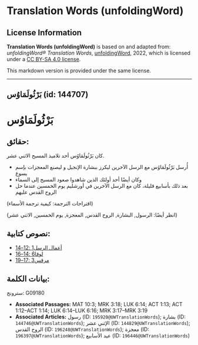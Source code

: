 # Translation Words (unfoldingWord)

## License Information

**Translation Words (unfoldingWord)** is based on and adapted from: _unfoldingWord® Translation Words_, [unfoldingWord](https://unfoldingword.org/utw), 2022, which is licensed under a [CC BY-SA 4.0 license](https://creativecommons.org/licenses/by-sa/4.0/legalcode.en).

This markdown version is provided under the same license.



--------------------------------

## بَرْثُولَمَاوُس (id: 144707)

بَرْثُولَمَاوُس
===============

حقائق:
------

كان بَرْثُولَمَاوُس أحد تلاميذ المسيح الاثني عشر.

* أُرسل بَرْثُولَمَاوُس مع الرسل الآخرين ليكرز ببشارة الإنجيل و ليصنع المعجزات بإسم يسوع
* وكان أيضًا أحد أولئك الذين شاهدوا صعود المسيح إلى السماء
* بعد ذلك بأسابيع قليلة، كان مع الرسل الآخرين في أورشليم يوم الخمسين عندما حل الروح القدس عليهم

(اقتراحات الترجمة: كيفية ترجمة الأسماء)

(انظر أيضًا: الرسول, البشارة, الروح القدس, المعجزة, يوم الخمسين, الاثني عشر)

نصوص كتابية:
------------

* [أعمال الرسل1 :12–14](https://ref.ly/Acts1:12-Acts1:14)
* [لوقا6 :14–16](https://ref.ly/Luke6:14-Luke6:16)
* [مرقس3 :17–19](https://ref.ly/Mark3:17-Mark3:19)

بيانات الكلمة:
--------------

سترونج: G09180

* **Associated Passages:** MAT 10:3; MRK 3:18; LUK 6:14; ACT 1:13; ACT 1:12–ACT 1:14; LUK 6:14–LUK 6:16; MRK 3:17–MRK 3:19
* **Associated Articles:** رسول (ID: `195920@UWTranslationWords`); بشارة (ID: `144746@UWTranslationWords`); الإثني عشر (ID: `144829@UWTranslationWords`); الروح القدس (ID: `196248@UWTranslationWords`); معجزة (ID: `196397@UWTranslationWords`); عيد الأسابيع (ID: `196446@UWTranslationWords`)


